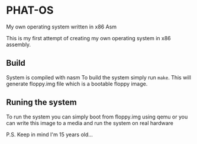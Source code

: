 # PHAT-OS
My own operating system written in x86 Asm

This is my first attempt of creating my own operating system in x86 assembly.

## Build
System is compiled with nasm
To build the system simply run `make`. This will generate floppy.img file which is a bootable floppy image.

## Runing the system
To run the system you can simply boot from floppy.img using qemu or you can write this image to a media and run the system on real hardware










P.S. Keep in mind I'm 15 years old...
